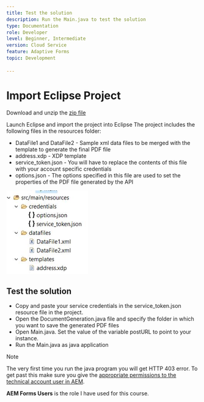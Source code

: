 ```yaml
---
title: Test the solution
description: Run the Main.java to test the solution
type: Documentation
role: Developer
level: Beginner, Intermediate
version: Cloud Service
feature: Adaptive Forms
topic: Development

---
```


# Import Eclipse Project

Download and unzip the [zip file](./assets/aem-forms-doc-gen.zip)

Launch Eclipse and import the project into Eclipse
The project includes the following files in the resources folder:

* DataFile1 and DataFile2 - Sample xml data files to be merged with the template to generate the final PDF file
* address.xdp - XDP template 
* service_token.json - You will have to replace the contents of this file with your account specific credentials
* options.json - The options specified in this file are used to set the properties of the PDF file generated by the API

![resources-file](./assets/resource-files.JPG)

## Test the solution

* Copy and paste your service credentials in the service_token.json resource file in the project. 
* Open the DocumentGeneration.java file and specify the folder in which you want to save the generated PDF files
* Open Main.java. Set the value of the variable postURL to point to your instance.
* Run the Main.java as java application

>[!NOTE]
> The very first time you run the java program you will get HTTP 403 error. To get past this make sure you give the [appropriate permissions to the technical account user in AEM](https://experienceleague.adobe.com/docs/experience-manager-learn/getting-started-with-aem-headless/authentication/service-credentials.html?lang=en#configure-access-in-aem).

**AEM Forms Users** is the role I have used for this course.
 